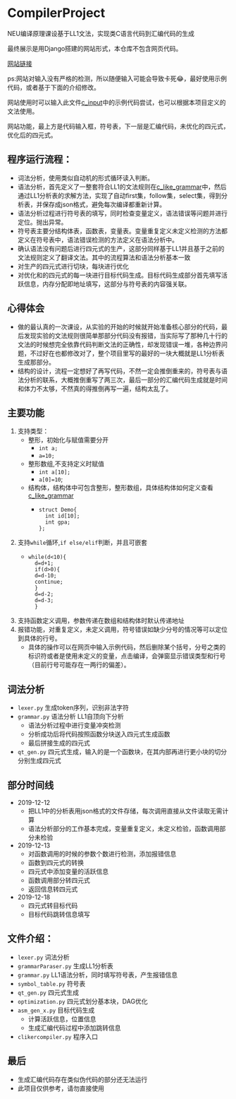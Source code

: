 # CompilerProject
NEU编译原理课设基于LL1文法，实现类C语言代码到汇编代码的生成

最终展示是用Django搭建的网站形式，本仓库不包含网页代码。

[网站链接](https://justyan.top/compiler/index)

ps:网站对输入没有严格的检测，所以随便输入可能会导致卡死😂，最好使用示例代码，或者基于下面的介绍修改。

网站使用时可以输入此文件[c_input](c_input)中的示例代码尝试，也可以根据本项目定义的文法使用。

网站功能，最上方是代码输入框，符号表，下一层是汇编代码，未优化的四元式，优化后的四元式。

## 程序运行流程：

+ 词法分析，使用类似自动机的形式循环读入判断。
+ 语法分析，首先定义了一整套符合LL1的文法规则在[c_like_grammar](grammar_static/c_like_grammar)中，然后通过LL1分析表的求解方法，实现了自动first集，follow集，select集，得到分析表，并保存成json格式，避免每次编译都重新计算。
+ 语法分析过程进行符号表的填写，同时检查变量定义，语法错误等问题并进行定位。抛出异常。
+ 符号表主要分结构体表，函数表，变量表。变量重复定义未定义检测的方法都定义在符号表中，语法错误检测的方法定义在语法分析中。
+ 确认语法没有问题后进行四元式的生产，这部分同样基于LL1并且基于之前的文法规则定义了翻译文法。其中的流程算法和语法分析基本一致
+ 对生产的四元式进行切块，每块进行优化
+ 对优化和的四元式的每一块进行目标代码生成。目标代码生成部分首先填写活跃信息，内存分配即地址填写，这部分与符号表的内容强关联。

## 心得体会
+ 做的最认真的一次课设，从实验的开始的时候就开始准备核心部分的代码，最后发现实验的文法规则很简单那部分代码没有报错，当实际写了那种几十行的文法的时候想完全依靠代码判断文法的正确性，却发现错误一堆，各种边界问题，不过好在也都修改对了，整个项目里写的最好的一块大概就是LL1分析表生成那部分。
+ 结构的设计，流程一定想好了再写代码，不然一定会推倒重来的，符号表与语法分析的联系，大概推倒重写了两三次，最后一部分的汇编代码生成就是时间和体力不太够，不然真的得推倒再写一遍，结构太乱了。


## 主要功能

1. 支持类型：
    + 整形，初始化与赋值需要分开 
        + `int a;`
        + `a=10;`
    + 整形数组,不支持定义时赋值
        + `int a[10];`
        + `a[0]=10`;
    + 结构体，结构体中可包含整形，整形数组，具体结构体如何定义查看 [c_like_grammar](grammar_static/c_like_grammar)
        + ```
          struct Demo{
            int id[10];
            int gpa;
          };
          ```
2. 支持`while`循环,`if else/elif`判断，并且可嵌套
    + ```
      while(d<10){
        d=d+1;
        if(d>0){
        d=d-10;
        continue;
        }
        d=d-2;
        d=d-3;
        }
      ```
3. 支持函数定义调用，参数传递在数组和结构体时默认传递地址
4. 报错功能，对重复定义，未定义调用，符号错误如缺少分号的情况等可以定位到具体的行号。
    + 具体的操作可以在网页中输入示例代码，然后删除某个括号，分号之类的标识符或者是使用未定义的变量，点击编译，会弹窗显示错误类型和行号（目前行号可能存在一两行的偏差）。

## 词法分析
+ `lexer.py` 生成token序列，识别非法字符
+ `grammar.py` 语法分析 LL1自顶向下分析
    + 语法分析过程中进行变量冲突检测
    + 分析成功后将代码按照函数分块送入四元式生成函数
    + 最后拼接生成的四元式
+ `qt_gen.py` 四元式生成，输入的是一个函数块，在其内部再进行更小块的切分分别生成四元式
## 部分时间线 
+ 2019-12-12
    + 把LL1中的分析表用json格式的文件存储，每次调用直接从文件读取无需计算
    + 语法分析部分的工作基本完成，变量重复定义，未定义检验，函数调用部分未检验
+ 2019-12-13
    + 对函数调用的时候的参数个数进行检测，添加报错信息
    + 函数到四元式的转换
    + 四元式中添加变量的活跃信息
    + 函数调用部分转四元式
    + 返回信息转四元式
+ 2019-12-18
    + 四元式转目标代码
    + 目标代码跳转信息填写


## 文件介绍：
+ `lexer.py` 词法分析
+ `grammarParaser.py` 生成LL1分析表
+ `grammar.py` LL1语法分析，同时填写符号表，产生报错信息
+ `symbol_table.py` 符号表
+ `qt_gen.py` 四元式生成
+ `optimization.py` 四元式划分基本块，DAG优化
+ `asm_gen_x.py` 目标代码生成
  + 计算活跃信息，位置信息
  + 生成汇编代码过程中添加跳转信息
+ `clikercompiler.py` 程序入口

## 最后
+ 生成汇编代码存在类似伪代码的部分还无法运行
+ 此项目仅供参考，请勿直接使用



